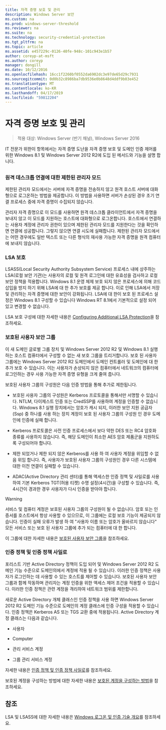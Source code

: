 ```yaml
---
title: 자격 증명 보호 및 관리
description: Windows Server 보안
ms.custom: na
ms.prod: windows-server-threshold
ms.reviewer: na
ms.suite: na
ms.technology: security-credential-protection
ms.tgt_pltfrm: na
ms.topic: article
ms.assetid: e457229c-0126-40fe-948c-101c943e1b57
author: coreyp-at-msft
ms.author: coreyp
manager: dongill
ms.date: 10/12/2016
ms.openlocfilehash: 16cc1f2260bf0552da6902dc3e97de65d29c7931
ms.sourcegitcommit: 0d0b32c8986ba7db9536e0b8648d4ddf9b03e452
ms.translationtype: MT
ms.contentlocale: ko-KR
ms.lasthandoff: 04/17/2019
ms.locfileid: "59812204"
---
```

# <a name="credentials-protection-and-management"></a>자격 증명 보호 및 관리

>적용 대상: Windows Server (반기 채널), Windows Server 2016

IT 전문가 위한이 항목에서는 자격 증명 도난을 자격 증명 보호 및 도메인 인증 제어를 위한 Windows 8.1 및 Windows Server 2012 R2에 도입 된 메서드와 기능을 설명 합니다.

## <a name="BKMK_CredentialsProtectionManagement"></a>
### <a name="restricted-admin-mode-for-remote-desktop-connection"></a>원격 데스크톱 연결에 대한 제한된 관리자 모드
제한된 관리자 모드에서는 서버에 자격 증명을 전송하지 않고 원격 호스트 서버에 대화형으로 로그온하는 방법을 제공합니다. 이 방법을 사용하면 서버가 손상된 경우 초기 연결 프로세스 중에 자격 증명이 수집되지 않습니다.

관리자 자격 증명으로 이 모드를 사용하면 원격 데스크톱 클라이언트에서 자격 증명을 보내지 않고 이 모드를 지원하는 호스트에 대화형으로 로그온합니다. 호스트에서 연결하는 사용자 계정에 관리자 권한이 있으며 제한된 관리자 모드를 지원한다는 것을 확인하면 연결에 성공합니다. 그렇지 않으면 연결 시도에 실패합니다. 제한된 관리자 모드에서는 어떤 경우에도 일반 텍스트 또는 다른 형식의 재사용 가능한 자격 증명을 원격 컴퓨터에 보내지 않습니다.

### <a name="lsa-protection"></a>LSA 보호
LSASS(Local Security Authority Subsystem Service) 프로세스 내에 상주하는 LSA(로컬 보안 기관)는 사용자의 로컬 및 원격 로그인에 대한 유효성을 검사하고 로컬 보안 정책을 적용합니다. Windows 8.1 운영 체제 보호 되지 않은 프로세스에 의해 코드 삽입을 방지 하기 위해 LSA에 대 한 추가 보호를 제공 합니다. 이로 인해 LSA에서 저장 및 관리하는 자격 증명에 대한 보안이 강화됩니다. LSA에 대 한이 보호 된 프로세스 설정은 Windows 8.1 구성할 수 있습니다 Windows RT 8.1에서 기본적으로 설정 되어 있고 변경할 수 없습니다.

LSA 보호 구성에 대한 자세한 내용은 [Configuring Additional LSA Protection](configuring-additional-lsa-protection.md)을 참조하세요.

### <a name="protected-users-security-group"></a>보호된 사용자 보안 그룹
이 새 도메인 글로벌 그룹 장치 및 Windows Server 2012 R2 및 Windows 8.1 실행 하는 호스트 컴퓨터에서 구성할 수 없는 새 보호 그룹을 트리거합니다. 보호 된 사용자 그룹에는 Windows Server 2012 R2 도메인에서 도메인 컨트롤러 및 도메인에 대 한 추가 보호 수 있습니다. 이는 사용자가 손상되지 않은 컴퓨터에서 네트워크의 컴퓨터에 로그인하는 경우 사용 가능한 자격 증명 유형을 크게 줄여 줍니다.

보호된 사용자 그룹의 구성원은 다음 인증 방법을 통해 추가로 제한됩니다.

-   보호된 사용자 그룹의 구성원은 Kerberos 프로토콜을 통해서만 서명할 수 있습니다. NTLM, 다이제스트 인증 또는 CredSSP를 사용하여 계정을 인증할 수 없습니다. Windows 8.1 실행 장치에서는 암호가 캐시 되지, 이러한 보안 지원 공급자 (Ssp) 중 하나를 사용 하는 장치 계정이 보호 된 사용자 그룹의 구성원 인 경우 도메인에 인증에 실패 합니다.

-   Kerberos 프로토콜은 사전 인증 프로세스에서 보다 약한 DES 또는 RC4 암호화 종류를 사용하지 않습니다. 즉, 해당 도메인이 최소한 AES 암호 제품군을 지원하도록 구성되어야 합니다.

-   제한 되었거나 제한 되지 않은 Kerberos를 사용 하 여 사용자 계정을 위임할 수 없음 위임 합니다. 즉, 사용자가 보호된 사용자 그룹의 구성원인 경우 다른 시스템에 대한 이전 연결이 실패할 수 있습니다.

-   ADAC(Active Directory 관리 센터)를 통해 액세스한 인증 정책 및 사일로를 사용하여 기본 Kerberos TGT(허용 티켓) 수명 설정(4시간)을 구성할 수 있습니다. 즉, 4시간이 경과한 경우 사용자가 다시 인증을 받아야 합니다.

> [!WARNING]
> 서비스 및 컴퓨터 계정은 보호된 사용자 그룹의 구성원이 될 수 없습니다. 암호 또는 인증서를 호스트에서 항상 사용할 수 있으므로, 이 그룹에는 로컬 보호 기능이 제공되지 않습니다. 인증이 실패 오류가 발생 하 여 "사용자 이름 또는 암호가 올바르지 않습니다" 모든 서비스 또는 보호 된 사용자 그룹에 추가 되는 컴퓨터에 대 한 합니다.

이 그룹에 대한 자세한 내용은 [보호된 사용자 보안 그룹](protected-users-security-group.md)을 참조하세요.

### <a name="authentication-policy-and-authentication-policy-silos"></a>인증 정책 및 인증 정책 사일로
포리스트 기반 Active Directory 정책이 도입 되어 및 Windows Server 2012 R2 도메인 기능 수준으로 도메인의에서 계정에 적용 될 수 있습니다. 이러한 인증 정책은 사용자가 로그인하는 데 사용할 수 있는 호스트를 제어할 수 있습니다. 보호된 사용자 보안 그룹과 함께 작동하며 관리자는 계정 인증을 위한 액세스 제어 조건을 적용할 수 있습니다. 이러한 인증 정책은 관련 계정을 격리하여 네트워크 범위를 제한합니다.

새로운 Active Directory 개체 클래스인 인증 정책을 사용 하면 Windows Server 2012 R2 도메인 기능 수준으로 도메인의 계정 클래스에 인증 구성을 적용할 수 있습니다. 인증 정책은 Kerberos AS 또는 TGS 교환 중에 적용됩니다. Active Directory 계정 클래스는 다음과 같습니다.

-   사용자

-   Computer

-   관리 서비스 계정

-   그룹 관리 서비스 계정

자세한 내용은 [인증 정책 및 인증 정책 사일로](authentication-policies-and-authentication-policy-silos.md)를 참조하세요.

보호된 계정을 구성하는 방법에 대한 자세한 내용은 [보호된 계정을 구성하는 방법](how-to-configure-protected-accounts.md)을 참조하세요.

## <a name="see-also"></a>참조
LSA 및 LSASS에 대한 자세한 내용은 [Windows 로그온 및 인증 기술 개요](https://technet.microsoft.com/library/dn169029(v=ws.10).aspx)를 참조하세요.



